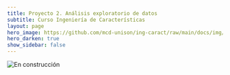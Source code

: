 ```yaml
---
title: Proyecto 2. Análisis exploratorio de datos
subtitle: Curso Ingeniería de Características
layout: page
hero_image: https://github.com/mcd-unison/ing-caract/raw/main/docs/img/dash-banner.png
hero_darken: true
show_sidebar: false
---
```



![En construcción](https://www.uv.mx/filu/files/2013/01/Pagina-en-obras.jpg)

<!-- 
## Análisis exploratorio de datos

A partir de los datos en forma *tidy* que se obtuvieron de proyecto 1, en este proyecto se busca tener un conocimiento más a profundidad de los datos y del problema que se busca resolver. El análisis exploratorio de datos es el inicio de todo trabajo de Ciencia de Datos y ayuda a definir mejor los posibles alcances, los objetivos que se pueden alcanzar en corto, mediano y largo plazo, y a hacer una mejor planeación. También es una actividad que permite conocer mejor al usuario del producto de datos final y sus necesidades.

En esta etapa del proyecto, lo normal es utilizar libretas *jupyter* para documentar nuestros hallazgos. Aunque es muy posible que en esta etapa se tenga que modificar un poco lo realizado en el proyecto pasado, si es necesario modificar las fuentes de datos (sustituirlas, aumentarlas, etc.).

Se espera lo siguiente en el repositorio de *GitHub* de cada proyecto:

1. Una o varias libretas con un *auto EDA* que permita un primer análisis de los datos de forma rápida y pueda visualizarse como parte de la página del proyecto.

2. Una o varias libretas de análisis exploratorio que cubran los siguientes aspectos:
   1. Datos faltantes
   2. Anomalías (*outliers*), usando al menos dos técnicas
   3. Relaciones entre variables por visualización
   4. Correlación entre variables
   5. Uso de métodos de reducción de características para visualización (PCA, t-SNE, ...)
   6. Consulta con los usuarios sobre el proceso de exploración 
3. Integrar al final, de forma clara, un reporte (markdown, html, pdf) con los hallazgos más importantes. Este documento tendrá los siguientes puntos (en este orden):
   1. Nombre del proyecto
   2. Nombre del equipo (opcional) y nombres de los integrantes del equipo, con su respectiva información de contacto (correo, linkedin, etc... a su decisión)
   3. Resumen de uno o dos párrafos con los hallazgos más importantes directamente
   4. Una gráfica o imagen representativa del hallazgo más importante
   5. Máximo 3 páginas con el detalle de los hallazgos, incluyendo bibliografía y gráficas. 
4. Realizar una presentación por equipo de los principales hallazgos de menos de 10 minutos y menos de 5 slides.

Como ven, tendrán que seleccionar los temas y los hallazgos que consideren relevantes, así como las gráficas que consideren que mejor representa las ideas.

 -->